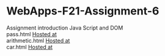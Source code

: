 # WebApps-F21-Assignment-6
Assignment introduction Java Script and DOM
<br>
pass.html [Hosted at](https://44-563-webapps-f21.github.io/webapps-f21-assignment-6-tejaswinichalla1812/pass.html)
<br>
arithmetic.html [Hosted at](https://44-563-webapps-f21.github.io/webapps-f21-assignment-6-tejaswinichalla1812/arithmetic.html)
<br>
car.html [Hosted at](https://44-563-webapps-f21.github.io/webapps-f21-assignment-6-tejaswinichalla1812/car.html)